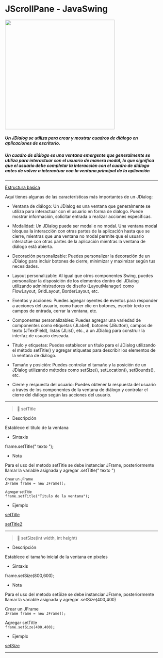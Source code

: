 # JScrollPane - JavaSwing



<img title="" src="https://img2.freepng.es/20180501/clw/kisspng-computer-programming-f-programming-language-html-5ae85346225a62.8630014315251751101407.jpg" alt="" width="361" data-align="center">

##### Un JDialog se utiliza para crear y mostrar cuadros de diálogo en aplicaciones de escritorio.

##### Un cuadro de diálogo es una ventana emergente que generalmente se utiliza para interactuar con el usuario de manera modal, lo que significa que el usuario debe completar la interacción con el cuadro de diálogo antes de volver a interactuar con la ventana principal de la aplicación

---

[Estructura basica](https://github.com/meditux27/JFrame-JavaSwing/blob/main/principal/MiVentana.java)

Aquí tienes algunas de las características más importantes de un JDialog:

- Ventana de diálogo: Un JDialog es una ventana que generalmente se utiliza para interactuar con el usuario en forma de diálogo. Puede mostrar información, solicitar entrada o realizar acciones específicas.

- Modalidad: Un JDialog puede ser modal o no modal. Una ventana modal bloquea la interacción con otras partes de la aplicación hasta que se cierre, mientras que una ventana no modal permite que el usuario interactúe con otras partes de la aplicación mientras la ventana de diálogo está abierta.

- Decoración personalizable: Puedes personalizar la decoración de un JDialog para incluir botones de cierre, minimizar y maximizar según tus necesidades.

- Layout personalizable: Al igual que otros componentes Swing, puedes personalizar la disposición de los elementos dentro del JDialog utilizando administradores de diseño (LayoutManager) como FlowLayout, GridLayout, BorderLayout, etc.

- Eventos y acciones: Puedes agregar oyentes de eventos para responder a acciones del usuario, como hacer clic en botones, escribir texto en campos de entrada, cerrar la ventana, etc.

- Componentes personalizables: Puedes agregar una variedad de componentes como etiquetas (JLabel), botones (JButton), campos de texto (JTextField), listas (JList), etc., a un JDialog para construir la interfaz de usuario deseada.

- Título y etiquetas: Puedes establecer un título para el JDialog utilizando el método setTitle() y agregar etiquetas para describir los elementos de la ventana de diálogo.

- Tamaño y posición: Puedes controlar el tamaño y la posición de un JDialog utilizando métodos como setSize(), setLocation(), setBounds(), etc.

- Cierre y respuesta del usuario: Puedes obtener la respuesta del usuario a través de los componentes de la ventana de diálogo y controlar el cierre del diálogo según las acciones del usuario.

---

> :beginner: setTitle

- Descripción

Establece el título de la ventana 

- Sintaxis

frame.setTitle(" texto ");

- Nota

Para el uso del metodo setTitle se debe instanciar JFrame, posteriormente llamar la variable asignada y agregar .setTitle(" texto ")

<sub> Crear un JFrame</sub>  
`JFrame frame = new JFrame();`

<sub>Agregar setTitle </sub>  
`frame.setTitle("Titulo de la ventana");`

- Ejemplo

[ setTitle]( https://github.com/meditux27/JFrame-JavaSwing/blob/main/Example/JFrameSetTitleExample.java)

[setTitle2](https://github.com/meditux27/JFrame-JavaSwing/blob/main/Example/JFrameSetTitleExample2.java)

---

> :beginner: setSize(int width, int height)

- Descripción

Establece el tamaño inicial de la ventana en píxeles

- Sintaxis

frame.setSize(800,600);

- Nota

Para el uso del metodo setSize se debe instanciar JFrame, posteriormente llamar la variable asignada y agregar .setSize(400,400)

Crear un JFrame  
`JFrame frame = new JFrame();`

Agregar setTitle  
`frame.setSize(400,400);`

- Ejemplo

[setSize](https://github.com/meditux27/JFrame-JavaSwing/blob/main/Example/JFrameSetSize.java)

---
